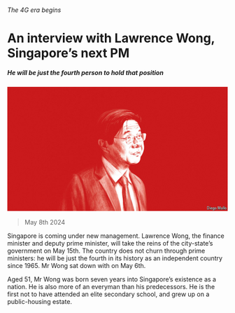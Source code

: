 ###### The 4G era begins

# An interview with Lawrence Wong, Singapore’s next PM 

##### He will be just the fourth person to hold that position 

![image](images/20240511_ASD001.jpg) 

> May 8th 2024 

Singapore is coming under new management. Lawrence Wong, the finance minister and deputy prime minister, will take the reins of the city-state’s government on May 15th. The country does not churn through prime ministers: he will be just the fourth in its history as an independent country since 1965. Mr Wong sat down with  on May 6th.

Aged 51, Mr Wong was born seven years into Singapore’s existence as a nation. He is also more of an everyman than his predecessors. He is the first not to have attended an elite secondary school, and grew up on a public-housing estate.

